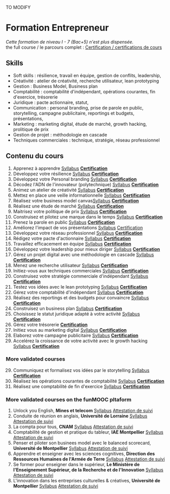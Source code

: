 TO MODIFY

# Formation Entrepreneur
*Cette formation de niveau I - 7 (Bac+5) n'est plus dispensée.*  
the full course / le parcours complet : [Certification / certifications de cours](https://github.com/s-manguy/diploma/blob/main/ENTREPRENEUR/sandrine-manguy-certifications-Entrepreneur.png)


## Skills
* Soft skills : résilience, travail en équipe, gestion de conflits, leadership,
* Créativité :  atelier de créativité, recherche utilisateur, lean prototyping
* Gestion : Business Model, Business plan
* Comptabilité : comptabilité d'indépendant, opérations courantes, fin d'exercice, trésorerie
* Juridique : pacte actionnaire, statut, 
* Communication : personal branding, prise de parole en public, storytelling, campagne publicitaire, reportings et budgets, présentations, 
* Marketing : marketing digital, étude de marché, growth hacking, prolitique de prix 
* Gestion de projet : méthodologie en cascade
* Techniques commerciales : technique, stratégie, réseau professionnel


## Contenu du cours
1. Apprenez à apprendre [Syllabus](https://openclassrooms.com/fr/courses/4312781-apprenez-a-apprendre) **[Certification](https://github.com/s-manguy/diploma/blob/main/ENTREPRENEUR/certificate-apprendre-5054820055.pdf)**
1. Développez votre résilience [Syllabus](https://openclassrooms.com/fr/courses/5106001-developpez-votre-resilience)  **[Certification](https://github.com/s-manguy/diploma/blob/main/ENTREPRENEUR/certificate-resilience-9255944986.pdf)**    
2. Développez votre Personal branding [Syllabus](https://openclassrooms.com/fr/courses/4698761-developpez-votre-personal-branding)  **[Certification](https://github.com/s-manguy/diploma/blob/main/ENTREPRENEUR/certificate-personnal-branding-9291312530.pdf)**  
3. Décodez l'ADN de l'innovateur (polytechnique) [Syllabus](https://openclassrooms.com/fr/courses/3044291-decodez-ladn-de-linnovateur)  **[Certification](https://github.com/s-manguy/diploma/blob/main/ENTREPRENEUR/certificate-adn-innovateur-4004089169.pdf)**   
4. Animez un atelier de créativité [Syllabus](https://openclassrooms.com/fr/courses/4421146-animez-un-atelier-de-creativite) **[Certification](https://github.com/s-manguy/diploma/blob/main/ENTREPRENEUR/certificate-atelier-creativite-8997770741.pdf)**   
5. Mettez en place une veille informationnelle [Syllabus](https://openclassrooms.com/fr/courses/4805776-mettez-en-place-un-systeme-de-veille-informationnelle) **[Certification](https://github.com/s-manguy/diploma/blob/main/ENTREPRENEUR/certificate-veille-informationnelle-2061319342.pdf)** 
6. Réalisez votre business model canvas[Syllabus](https://openclassrooms.com/fr/courses/5191526-realisez-votre-business-model-canvas)  **[Certification](https://github.com/s-manguy/diploma/blob/main/ENTREPRENEUR/certificate-business-model-canvas-4574570457.pdf)**    
7. Réalisez une étude de marché [Syllabus](https://openclassrooms.com/fr/courses/6067991-realisez-une-etude-de-marche)    **[Certification](https://github.com/s-manguy/diploma/blob/main/ENTREPRENEUR/certificate-etude-marche-1329754310.pdf)**  
8. Maitrisez votre politique de prix [Syllabus](https://openclassrooms.com/fr/courses/5617106-maitrisez-votre-politique-de-prix)   **[Certification](https://github.com/s-manguy/diploma/blob/main/ENTREPRENEUR/certificate-politique-prix-3420067993.pdf)**  
9. Construisez et pilotez une marque dans le temps  [Syllabus](https://openclassrooms.com/fr/courses/4555191-construisez-et-pilotez-une-marque-dans-le-temps)    **[Certification](https://github.com/s-manguy/diploma/blob/main/ENTREPRENEUR/certificate-marque-6121406885.pdf)**  
10. Prenez la parole en public [Syllabus](https://openclassrooms.com/fr/courses/4577696-prenez-la-parole-en-public)    **[Certification](https://github.com/s-manguy/diploma/blob/main/ENTREPRENEUR/certificate-prise-de-parole-9800701458.pdf)**  
11. Améliorez l'impact de vos présentations [Syllabus](https://openclassrooms.com/fr/courses/3013891-ameliorez-limpact-de-vos-presentations) [Certification](https://github.com/s-manguy/diploma/blob/main/ENTREPRENEUR/certificate-impact-presentations-9546749214.pdf)   
12. Développez votre réseau professionnel [Syllabus](https://openclassrooms.com/fr/courses/5754261-developpez-votre-reseau-professionnel)    **[Certification](https://github.com/s-manguy/diploma/blob/main/ENTREPRENEUR/certificate-reseau-professionnel-1656790591.pdf)**  
13. Rédigez votre pacte d'actionnaire [Syllabus](https://openclassrooms.com/fr/courses/5191621-redigez-votre-pacte-dactionnaires)    **[Certification](https://github.com/s-manguy/diploma/blob/main/ENTREPRENEUR/certificate-pacte-actionnaire-9096975063.pdf)**  
14. Travaillez efficacement en équipe [Syllabus](https://openclassrooms.com/fr/courses/5164316-travaillez-efficacement-en-equipe)    **[Certification](https://github.com/s-manguy/diploma/blob/main/ENTREPRENEUR/certificate-travail-equipe-efficace-2699309901.pdf)**  
15. Développez votre leadership pour mieux diriger [Syllabus](https://openclassrooms.com/fr/courses/4104731-developpez-votre-leadership-pour-mieux-diriger)     **[Certification](https://github.com/s-manguy/diploma/blob/main/ENTREPRENEUR/certificate-leadership-9367010428.pdf)**   
16. Gérez un projet digital avec une méthodologie en cascade [Syllabus](https://openclassrooms.com/fr/courses/4296701-gerez-un-projet-digital-avec-une-methodologie-en-cascade) **[Certification](https://github.com/s-manguy/diploma/blob/main/ENTREPRENEUR/certificate-gestion-projet-en-cascade-7784459429.pdf)** 
17. Menez une recherche utilisateur [Syllabus](https://openclassrooms.com/fr/courses/5192236-menez-une-recherche-utilisateur) **[Certification](https://github.com/s-manguy/diploma/blob/main/ENTREPRENEUR/certificate-recherche-utilisateur-1566879120.pdf)**  
18. Initiez-vous aux techniques commerciales [Syllabus](https://openclassrooms.com/fr/courses/4750821-initiez-vous-aux-techniques-commerciales)    **[Certification](https://github.com/s-manguy/diploma/blob/main/ENTREPRENEUR/certificate-techniques-commerciales-1070384893.pdf)**  
19. Construisez votre stratégie commerciale d'indépendant [Syllabus](https://openclassrooms.com/fr/courses/5164356-construisez-votre-strategie-commerciale-dindependant)   **[Certification](https://github.com/s-manguy/diploma/blob/main/ENTREPRENEUR/certificate-strategie-commencial-independant-4758411613.pdf)**   
20. Testez vos idées avec le lean prototyping [Syllabus](https://openclassrooms.com/fr/courses/4781491-testez-vos-idees-avec-le-lean-prototyping)    **[Certification](https://github.com/s-manguy/diploma/blob/main/ENTREPRENEUR/certificate-lean-prototyping-9055641599.pdf)**  
21. Gérez votre comptabilité d'indépendant [Syllabus](https://openclassrooms.com/fr/courses/5185316-gerez-votre-comptabilite-dindependant)   **[Certification](https://github.com/s-manguy/diploma/blob/main/ENTREPRENEUR/certificate-gestion-comptabilite-independant-4506270069.pdf)**   
22. Réalisez des reportings et des budgets pour convaincre [Syllabus](https://openclassrooms.com/fr/courses/4963261-realisez-des-reportings-et-des-budgets-pour-convaincre)   **[Certification](https://github.com/s-manguy/diploma/blob/main/ENTREPRENEUR/certificate-reportings-budgets-6730939480.pdf)**   
23. Construisez un business plan [Syllabus](https://openclassrooms.com/fr/courses/5191546-construisez-un-business-plan)    **[Certification](https://github.com/s-manguy/diploma/blob/main/ENTREPRENEUR/certificate-business-plan-7405588800.pdf)**  
24. Choisissez le statut juridique adapté à votre activité [Syllabus](https://openclassrooms.com/fr/courses/5177201-choisissez-le-statut-juridique-adapte-a-votre-activite)    **[Certification](https://github.com/s-manguy/diploma/blob/main/ENTREPRENEUR/certificate-statut-juridique-9739671609.pdf)**  
25. Gérez votre trésorerie   **[Certification](https://github.com/s-manguy/diploma/blob/main/ENTREPRENEUR/certificate-gestion-tresorerie-2014107448.pdf)**  
26. Initiez vous au marketing digital [Syllabus](https://openclassrooms.com/fr/courses/3013816-initiez-vous-au-marketing-digital)   **[Certification](https://github.com/s-manguy/diploma/blob/main/ENTREPRENEUR/certificate-marketing-digital-6857971026.pdf)**   
27. Elaborez votre campagne publicitaire [Syllabus](https://openclassrooms.com/fr/courses/6068011-elaborez-votre-campagne-publicitaire)    **[Certification](https://github.com/s-manguy/diploma/blob/main/ENTREPRENEUR/certificate-campagne-publicitaire-5788881688.pdf)**  
28. Accelérez la croissance de votre activité avec le growth hacking [Syllabus](https://openclassrooms.com/fr/courses/5192206-accelerez-la-croissance-de-votre-activite-avec-le-growth-hacking)  **[Certification](https://github.com/s-manguy/diploma/blob/main/ENTREPRENEUR/certificate-growth-hacking-1383983509.pdf)**   

### More validated courses
29. Communiquez et formalisez vos idées par le storytelling [Syllabus](https://openclassrooms.com/fr/courses/5238041-communiquez-et-formalisez-vos-idees-par-le-storytelling)  **[Certification](https://github.com/s-manguy/diploma/blob/main/ENTREPRENEUR/certificate-storytelling-1534930160.pdf)**  
30. Réalisez les opérations courantes de comptabilité  [Syllabus](https://openclassrooms.com/fr/courses/4940566-realisez-les-operations-courantes-de-comptabilite) **[Certification](https://github.com/s-manguy/diploma/blob/main/ENTREPRENEUR/certificate-comptabilite-operations-courantes-4732247809.pdf)**  
31. Réalisez une comptabilité de fin d'exercice [Syllabus](https://openclassrooms.com/fr/courses/5010961-realisez-une-comptabilite-de-fin-dexercice) **[Certification](https://github.com/s-manguy/diploma/blob/main/ENTREPRENEUR/certificate-comptabilite-fin-exercice-8563658654.pdf)**  

### More validated courses on the funMOOC pltaform
1. Unlock you English, **Mines et telecom** [Syllabus](https://www.fun-mooc.fr/fr/cours/unlock-your-english/)  [Attestation de suivi](https://github.com/s-manguy/diploma/blob/main/ENTREPRENEUR/attestation-suivi_MinesTelecom_unlock-your-english.pdf)
2. Conduite de réunion en anglais, **Université de Lorraine** [Syllabus](https://www.fun-mooc.fr/fr/cours/conduite-de-reunion-en-anglais/)  [Attestation de suivi](https://github.com/s-manguy/diploma/blob/main/ENTREPRENEUR/attestation-suivi_lorraine_reunion-en-anglais.pdf)
3. La compta pour tous, **CNAM** [Syllabus](https://www.fun-mooc.fr/fr/cours/la-compta-pour-tous/)  [Attestation de suivi](https://github.com/s-manguy/diploma/blob/main/ENTREPRENEUR/attestation-suivi_CNAM_comptabilit%C3%A9.pdf)
4. Comptabilité de gestion et pratique du tableur, **IAE Montpellier** [Syllabus](https://www.fun-mooc.fr/fr/cours/comptabilite-de-gestion-et-pratique-du-tableur/)  [Attestation de suivi](https://github.com/s-manguy/diploma/blob/main/ENTREPRENEUR/attestation-suivi-iae_montepellier-comptabilit%C3%A9-de-gestion.pdf)
5. Penser et piloter son businees model avec le balanced scorecard, **Université de Montpellier** [Syllabus](https://www.fun-mooc.fr/fr/cours/penser-et-piloter-son-business-model-avec-le-balanced-scorecard/)  [Attestation de suivi](https://github.com/s-manguy/diploma/blob/main/ENTREPRENEUR/attestation-suivi_umontpellier_businessmodel-balancedscorecard.pdf)
6. Apprendre et enseigner avec les sciences cognitives, **Direction des Ressources Humaines de l'Armée de Terre** [Syllabus](https://www.fun-mooc.fr/fr/cours/apprendre-et-enseigner-avec-les-sciences-cognitives/)  [Attestation de suivi](https://github.com/s-manguy/diploma/blob/main/ENTREPRENEUR/attestation_suivi_enseigner-avec-les-sciences-cognitives.pdf)
7. Se former pour enseigner dans le supérieur, **Le Ministère de l'Enseignement Supérieur, de la Recherche et de l'Innovation** [Syllabus](hhttps://www.fun-mooc.fr/fr/cours/se-former-pour-enseigner-dans-le-superieur/)  [Attestation de suivi](https://github.com/s-manguy/diploma/blob/main/ENTREPRENEUR/attestation_suivi_enseigner-dans-le-superieur.pdf)
8. L'innovation dans les entreprises culturelles & créatives, **Université de Montpellier** [Syllabus](https://www.fun-mooc.fr/fr/cours/linnovation-dans-les-entreprises-culturelles-creatives/)  [Attestation de suivi](https://github.com/s-manguy/diploma/blob/main/ENTREPRENEUR/attestation-suivi_umontpellier_innovation-dans-ecc.pdf)


